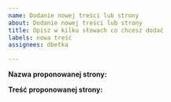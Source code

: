 ```yaml
---
name: Dodanie nowej treści lub strony
about: Dodanie nowej treści lub strony
title: Opisz w kilku słowach co chcesz dodać
labels: nowa treść
assignees: dbetka

---
```


**Nazwa proponowanej strony:**



**Treść proponowanej strony:**
